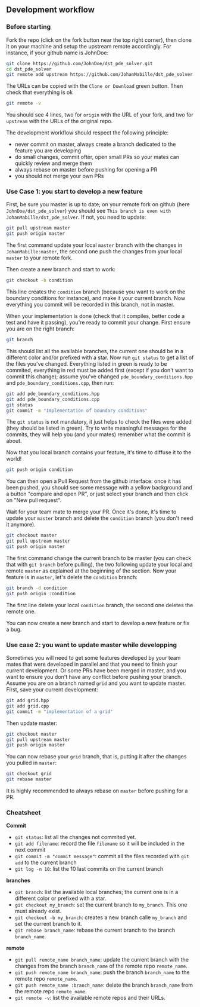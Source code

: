 ## Development workflow

### Before starting

Fork the repo (click on the fork button near the top right corner), then clone it on your machine
and setup the upstream remote accordingly. For instance, if your github name is JohnDoe:

```bash
git clone https://github.com/JohnDoe/dst_pde_solver.git
cd dst_pde_solver
git remote add upstream https://github.com/JohanMabille/dst_pde_solver.git
```

The URLs can be copied with the `Clone or Download` green button. Then check that everything is ok

```bash
git remote -v
```

You should see 4 lines, two for `origin` with the URL of your fork, and two for `upstream` with the URLs
of the original repo.


The development workflow should respect the following principle:
- never commit on master, always create a branch dedicated to the feature you are developing
- do small changes, commit ofter, open small PRs so your mates can quickly review and merge them
- always rebase on master before pushing for opening a PR
- you should not merge your own PRs

### Use Case 1: you start to develop a new feature

First, be sure you master is up to date; on your remote fork on github (here `JohnDoe/dst_pde_solver`)
you should see `This branch is even with JohanMabille/dst_pde_solver`. If not, you need to update:

```bash
git pull upstream master
git push origin master
```

The first command update your local `master` branch with the changes in `JohanMabille:master`, the second
one push the changes from your local `master` to your remote fork.

Then create a new branch and start to work:

```bash
git checkout -b condition
```

This line creates the `condition` branch (because you want to work on the boundary conditions for instance),
and make it your current branch. Now everything you commit will be recorded in this branch, not in master.

When your implementation is done (check that it compiles, better code a test and have it passing), you're ready
to commit your change. First ensure you are on the right branch:

```bash
git branch
```

This should list all the available branches, the current one should be in a different color and/or prefixed with
a star. Now run `git status` to get a list of the files you've changed. Everything listed in green is ready to be
commited, everything in red must be added first (except if you don't want to commit this change); assume you've
changed `pde_boundary_conditions.hpp` and `pde_boundary_conditions.cpp`, then run:

```bash
git add pde_boundary_conditions.hpp
git add pde_boundary_conditions.cpp
git status
git commit -m "Implementation of boundary conditions"
```

The `git status` is not mandatory, it just helps to check the files were added (they should be listed in green).
Try to write meaningful messages for the commits, they will help you (and your mates) remember what the commit
is about.

Now that you local branch contains your feature, it's time to diffuse it to the world!

```bash
git push origin condition
```

You can then open a Pull Request from the github interface: once it has been pushed, you should see some message
with a yellow background and a button "compare and open PR", or just select your branch and then click on 
"New pull request".

Wait for your team mate to merge your PR. Once it's done, it's time to update your `master` branch and delete
the `condition` branch (you don't need it anymore).

```bash
git checkout master
git pull upstream master
git push origin master
```

The first command change the current branch to be master (you can check that with `git branch` before pulling),
the two following update your local and remote `master` as explained at the beginning of the section. Now your
feature is in `master`, let's delete the `condition` branch:

```bash
git branch -d condition
git push origin :condition
```

The first line delete your local `condition` branch, the second one deletes the remote one.

You can now create a new branch and start to develop a new feature or fix a bug.

### Use case 2: you want to update master while developping

Sometimes you will need to get some features developed by your team mates that were developed in parallel and
that you need to finish your current development. Or some PRs have been merged in master, and you want to ensure
you don't have any conflict before pushing your branch. Assume you are on a branch named `grid` and you want
to update master. First, save your current development:

```bash
git add grid.hpp
git add grid.cpp
git commit -m "implementation of a grid"
```

Then update master:

```bash
git checkout master
git pull upstream master
git push origin master
```

You can now rebase your `grid` branch, that is, putting it after the changes you pulled in `master`:

```bash
git checkout grid
git rebase master
```

It is highly recommended to always rebase on `master` before pushing for a PR.

### Cheatsheet

**Commit**

- `git status`: list all the changes not commited yet.
- `git add filename`: record the file `filemane` so it will be included in the next commit
- `git commit -m "commit message"`: commit all the files recorded with `git add` to the current branch
- `git log -n 10`: list the 10 last commits on the current branch

**branches**

- `git branch`: list the available local branches; the current one is in a different color or prefixed with a star.
- `git checkout my_branch`: set the current branch to `my_branch`. This one must already exist.
- `git checkout -b my_branch`: creates a new branch calle `my_branch` and set the current branch to it.
- `git rebase branch_name`: rebase the current branch to the branch `branch_name`.

**remote**

- `git pull remote_name branch_name`: update the current branch with the changes from the branch `branch_name`
of the remote repo `remote_name`.
- `git push remote_name branch_name`: push the branch `branch_name` to the remote repo `remote_name`.
- `git push remote_name :branch_name`: delete the branch `branch_name` from the remote repo `remote_name`.
- `git remote -v`: list the available remote repos and their URLs.

